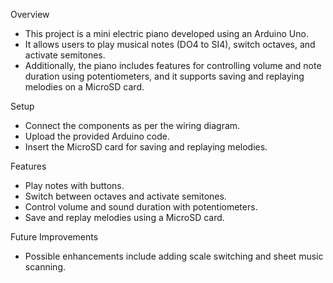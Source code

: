 Overview

- This project is a mini electric piano developed using an Arduino Uno.
- It allows users to play musical notes (DO4 to SI4), switch octaves, and activate semitones.
- Additionally, the piano includes features for controlling volume and note duration using potentiometers, and it supports saving and replaying melodies on a MicroSD card.

Setup

- Connect the components as per the wiring diagram.
- Upload the provided Arduino code.
- Insert the MicroSD card for saving and replaying melodies.

Features

- Play notes with buttons.
- Switch between octaves and activate semitones.
- Control volume and sound duration with potentiometers.
- Save and replay melodies using a MicroSD card.

Future Improvements
- Possible enhancements include adding scale switching and sheet music scanning.

